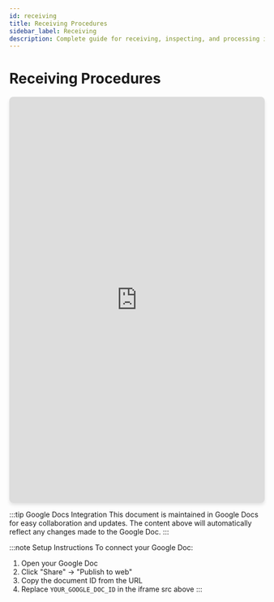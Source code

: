 ```yaml
---
id: receiving
title: Receiving Procedures
sidebar_label: Receiving
description: Complete guide for receiving, inspecting, and processing incoming equipment and materials
---
```


# Receiving Procedures

<div style="width: 100%; height: 800px; border: none;">
  <iframe 
    src="https://docs.google.com/document/d/YOUR_GOOGLE_DOC_ID/pub?embedded=true"
    width="100%" 
    height="100%" 
    frameborder="0"
    style="border: none; border-radius: 8px; box-shadow: 0 4px 6px rgba(0, 0, 0, 0.1);">
  </iframe>
</div>

:::tip Google Docs Integration
This document is maintained in Google Docs for easy collaboration and updates. The content above will automatically reflect any changes made to the Google Doc.
:::

:::note Setup Instructions
To connect your Google Doc:
1. Open your Google Doc
2. Click "Share" → "Publish to web"
3. Copy the document ID from the URL
4. Replace `YOUR_GOOGLE_DOC_ID` in the iframe src above
:::